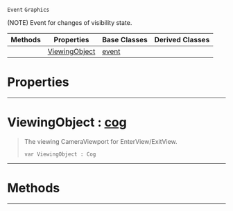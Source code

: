  `Event` `Graphics`



(NOTE) Event for changes of visibility state.

|Methods|Properties|Base Classes|Derived Classes|
|---|---|---|---|
| |[ ViewingObject](https://github.com/ZilchEngine/ZilchDocs/blob/master/code_reference/class_reference/graphicalevent.markdown#viewingobject-zero-engin)|[event](https://github.com/ZilchEngine/ZilchDocs/blob/master/code_reference/class_reference/event.markdown)| |


 #  Properties


---  
 #  ViewingObject : [cog](https://github.com/ZilchEngine/ZilchDocs/blob/master/code_reference/class_reference/cog.markdown)

> The viewing CameraViewport for EnterView/ExitView.
> ``` lang=cpp, name=Nada
> var ViewingObject : Cog


---  
 #  Methods


---  
 

 